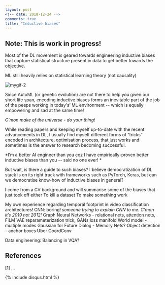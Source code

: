```yaml
---
layout: post
<!-- date: 2018-12-24 -->
comments: true
title: "Inductive biases"
---
```


## Note: This is work in progress!

Most of the DL movement is geared towards engineering inductive biases that capture statistical structure present in data to get better towards the objective.

ML still heavily relies on statistical learning theory (not causality)

![mygif-2]({{site.url}}/assets/inductive-biases/dexter-judea-pearl.jpg)

Since AutoML (or genetic evolution) are not there to help you given our short life span, encoding inductive biases forms an inevitable part of the job of the peeps working in today's’ ML environment -- which is equally empowering and sad at the same time!

*C’mon make of the universe - do your thing!*

While reading papers and keeping myself up-to-date with the recent advancements in DL, I usually find myself different forms of “tricks” encoded in architecture, optimisation process, that just works and sometimes is the answer to research becoming successful.

*I’m a better AI engineer than you coz I have empirically-proven better inductive biases than you -- said no one ever! *

But wait, is there a guide to such biases?
I believe democratization of DL stack is on its right track with frameworks such as PyTorch, Keras, but can we democratise know-how of inductive biases in general?

I come from a CV background and will summarise some of the biases that just took off either
To kill a dataset
To make something work

My own experience regarding temporal footprint in video classification architectures!
CNN: boring! *someone trying to explain CNN to me. C’mon it’s 2019 not 2012!*
Graph Neural Networks - relational nets, attention nets, 
FiLM
VAE reparameterization trick, GANs loss manifold
World model - multiple modes Gaussian for Future
Dialog - Memory Nets?
Object detection - anchor boxes 
Uber CoordConv

Data engineering:
Balancing in VQA?

## References
[1] ...

{% include disqus.html %}